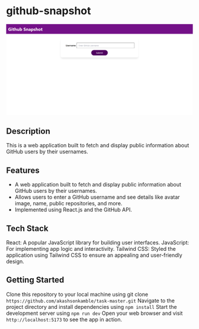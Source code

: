 # github-snapshot

![Github user info](./public/Screenshot.png)

## Description
This is a web application built to fetch and display public information about GitHub users by their usernames.

## Features
- A web application built to fetch and display public information about GitHub users by their usernames.
- Allows users to enter a GitHub username and see details like avatar image, name, public repositories, and more.
- Implemented using React.js and the GitHub API.

## Tech Stack
React: A popular JavaScript library for building user interfaces.
JavaScript: For implementing app logic and interactivity.
Tailwind CSS: Styled the application using Tailwind CSS to ensure an appealing and user-friendly design.

## Getting Started
Clone this repository to your local machine using git clone `https://github.com/akashsonkamble/task-master.git`
Navigate to the project directory and install dependencies using `npm install`
Start the development server using `npm run dev`
Open your web browser and visit `http://localhost:5173` to see the app in action.